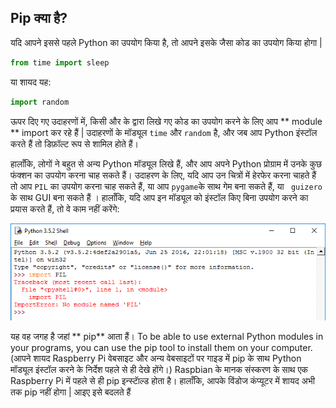 ## Pip क्या है?

यदि आपने इससे पहले Python का उपयोग किया है, तो आपने इसके जैसा कोड का उपयोग किया होगा |

```python
from time import sleep
```

या शायद यह:

```python
import random
```

ऊपर दिए गए उदाहरणों में, किसी और के द्वारा लिखे गए कोड का उपयोग करने के लिए आप ** module ** import कर रहे हैं | उदाहरणों के मॉड्यूल ` time ` और ` random ` है, और जब आप Python इंस्टॉल करते हैं तो डिफ़ॉल्ट रूप से शामिल होते हैं।

हालाँकि, लोगों ने बहुत से अन्य Python मॉड्यूल लिखे हैं, और आप अपने Python प्रोग्राम में उनके कुछ फंक्शन का उपयोग करना चाह सकते हैं। उदाहरण के लिए, यदि आप उन चित्रों में हेरफेर करना चाहते हैं तो आप ` PIL ` का उपयोग करना चाह सकते हैं, या आप ` pygame `के साथ गेम बना सकते हैं, या ` guizero` के साथ GUI बना सकते हैं । हालाँकि, यदि आप इन मॉड्यूल को इंस्टॉल किए बिना उपयोग करने का प्रयास करते हैं, तो वे काम नहीं करेंगे:

![PIL काम नहीं कर रहा](images/pil-doesnt-work.png)

यह वह जगह है जहां ** pip** आता हैं। To be able to use external Python modules in your programs, you can use the pip tool to install them on your computer. (आपने शायद Raspberry Pi वेबसाइट और अन्य वेबसाइटों पर गाइड में pip के साथ Python मॉड्यूल इंस्टॉल करने के निर्देश पहले से ही देखे होंगे।) Raspbian के मानक संस्करण के साथ एक Raspberry Pi में पहले से ही pip इन्स्टाॅल्ड होता है। हालाँकि, आपके विंडोज कंप्यूटर में शायद अभी तक pip नहीं होगा | आइए इसे बदलते हैं

